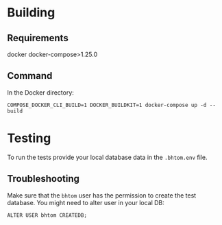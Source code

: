 # Building

## Requirements

docker
docker-compose>1.25.0

## Command

In the Docker directory:

``COMPOSE_DOCKER_CLI_BUILD=1 DOCKER_BUILDKIT=1 docker-compose up -d --build``

# Testing

To run the tests provide your local database data in the ``.bhtom.env`` file.

## Troubleshooting

Make sure that the ``bhtom`` user has the permission to create the test database. You might need to alter user in your local DB:

``ALTER USER bhtom CREATEDB;``